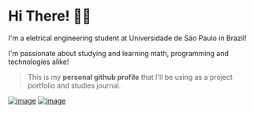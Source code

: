 # Hi There! 👋🏾

I'm a eletrical engineering student at Universidade de São Paulo in Brazil!

I'm passionate about studying and learning math, programming and technologies alike!

> This is my **personal github profile** that I'll be using as a project portfolio and studies journal.

[![image](https://img.shields.io/badge/Gmail-D14836?style=for-the-badge&logo=gmail&logoColor=white)](pcs.pacs@gmail.!)
[![image](https://img.shields.io/badge/Medium-12100E?style=for-the-badge&logo=medium&logoColor=white)](https://medium.com/@paulocampos0)
